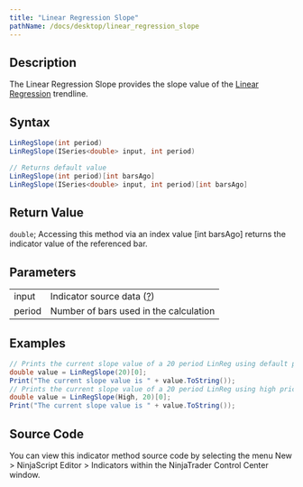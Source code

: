 ```yaml
---
title: "Linear Regression Slope"
pathName: /docs/desktop/linear_regression_slope
---
```


## Description

The Linear Regression Slope provides the slope value of the [Linear Regression](/docs/desktop/linear_regression) trendline.

## Syntax

```csharp
LinRegSlope(int period)
LinRegSlope(ISeries<double> input, int period)
```

```csharp
// Returns default value
LinRegSlope(int period)[int barsAgo]
LinRegSlope(ISeries<double> input, int period)[int barsAgo]
```

## Return Value

`double`; Accessing this method via an index value [int barsAgo] returns the indicator value of the referenced bar.

## Parameters

|  |  |
| --- | --- |
| input | Indicator source data ([?](/docs/desktop/valid_input_data_for_indicator)) |
| period | Number of bars used in the calculation |

## Examples

```csharp
// Prints the current slope value of a 20 period LinReg using default price type
double value = LinRegSlope(20)[0];
Print("The current slope value is " + value.ToString());
// Prints the current slope value of a 20 period LinReg using high price type
double value = LinRegSlope(High, 20)[0];
Print("The current slope value is " + value.ToString());
```

## Source Code

You can view this indicator method source code by selecting the menu New > NinjaScript Editor > Indicators within the NinjaTrader Control Center window.

